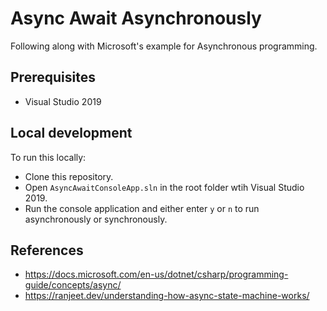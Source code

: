 ﻿# Async Await Asynchronously
Following along with Microsoft's example for Asynchronous programming.

## Prerequisites
- Visual Studio 2019

## Local development
To run this locally:
- Clone this repository.
- Open `AsyncAwaitConsoleApp.sln` in the root folder wtih Visual Studio 2019.
- Run the console application and either enter `y` or `n` to run asynchronously or synchronously.

## References
- https://docs.microsoft.com/en-us/dotnet/csharp/programming-guide/concepts/async/
- https://ranjeet.dev/understanding-how-async-state-machine-works/
